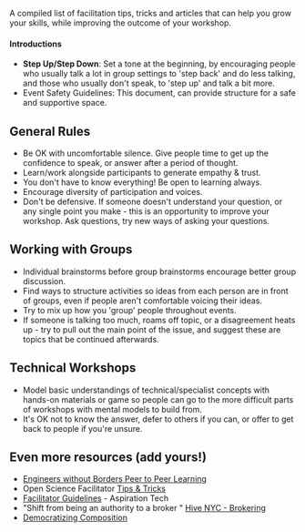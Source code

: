 
A compiled list of facilitation tips, tricks and articles that can help you grow your skills, while improving the outcome of your workshop.

#### Introductions
* **Step Up/Step Down**: Set a tone at the beginning, by encouraging people who usually talk a lot in group settings to 'step back' and do less talking, and those who usually don't speak, to 'step up' and talk a bit more.
* Event Safety Guidelines: This document, can provide structure for a safe and supportive space.

## General Rules

* Be OK with uncomfortable silence. Give people time to get up the confidence to speak, or answer after a period of thought.
* Learn/work alongside participants to generate empathy & trust.
* You don't have to know everything!  Be open to learning always.
* Encourage diversity of participation and voices.
* Don't be defensive.  If someone doesn't understand your question, or any single point you make - this is an opportunity to improve your workshop.  Ask questions, try new ways of asking your questions.  

## Working with Groups

* Individual brainstorms before group brainstorms encourage better group discussion.
* Find ways to structure activities so ideas from each person are in front of groups, even if people aren't comfortable voicing their ideas.
* Try to mix up how you 'group' people throughout events.
* If someone is talking too much, roams off topic, or a disagreement heats up - try to pull out the main point of the issue, and suggest these are topics that be continued afterwards.


## Technical Workshops
* Model basic understandings of technical/specialist concepts with hands-on materials or game so people can go to the more difficult parts of workshops with mental models to build from.
* It's OK not to know the answer, defer to others if you can, or offer to get back to people if you're unsure.


## Even more resources  (add yours!)
* [Engineers without Borders Peer to Peer Learning](http://my2.ewb.ca/site_media/static/library/files/387/the-ewb-peer-to-peer-learning-facilitators-guide.pdf)
* Open Science Facilitator [Tips & Tricks](http://mozillascience.github.io/open-science-leadership-workshop/facilitator_tips_&_tricks.html)
* [Facilitator Guidelines](http://facilitation.aspirationtech.org/index.php?title=Facilitation:Facilitator_Guidelines) - Aspiration Tech
* "Shift from being an authority to a broker " [Hive NYC - Brokering](http://hivenyc.org/wp-content/uploads/Hive-Research-Lab-2015-Community-White-Paper-Brokering-Future-Learning-Opportunities.pdf)
* [Democratizing Composition](https://democratizingcomposition.wordpress.com/2013/01/28/the-methods-behind-oureducon-madness/)
